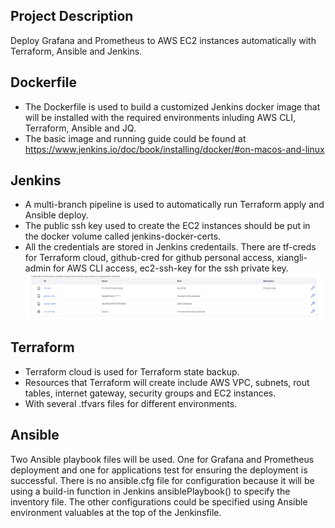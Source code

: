 ## Project Description

Deploy Grafana and Prometheus to AWS EC2 instances automatically with Terraform, Ansible and Jenkins.

## Dockerfile

* The Dockerfile is used to build a customized Jenkins docker image that will be installed with the required
environments inluding AWS CLI, Terraform, Ansible and JQ.
* The basic image and running guide could be found at
https://www.jenkins.io/doc/book/installing/docker/#on-macos-and-linux

## Jenkins
* A multi-branch pipeline is used to automatically run Terraform apply and Ansible deploy.
* The public ssh key used to create the EC2 instances should be put in the docker volume called jenkins-docker-certs.
* All the credentials are stored in Jenkins credentails. There are tf-creds for Terraform cloud, github-cred for github
personal access, xiangli-admin for AWS CLI access, ec2-ssh-key for the ssh private key.
![alt text](image.png)

## Terraform

* Terraform cloud is used for Terraform state backup.
* Resources that Terraform will create include AWS VPC, subnets, rout tables, internet gateway, security groups and EC2 instances.
* With several .tfvars files for different environments.

## Ansible

Two Ansible playbook files will be used. One for Grafana and Prometheus deployment and one for applications test
for ensuring the deployment is successful. There is no ansible.cfg file for configuration because it will be using
a build-in function in Jenkins ansiblePlaybook() to specify the inventory file. The other configurations could be
specified using Ansible environment valuables at the top of the Jenkinsfile.